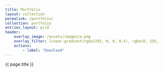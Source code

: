 ```yaml
---
title: Portfolio
layout: collection
permalink: /portfolio/
collection: portfolio
entries_layout: grid
header:
    overlay_image: /assets/images/a.png
    overlay_filter: linear-gradient(rgba(255, 0, 0, 0.5), rgba(0, 255, 255, 0.5))
    actions:
        - label: "Downlaod"
---
```



{{ page.title }}